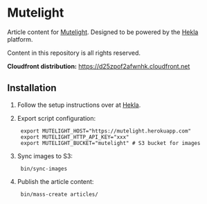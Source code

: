 Mutelight
=========

Article content for [Mutelight](https://mutelight.org). Designed to be powered by the [Hekla](https://github.com/brandur/hekla) platform.

Content in this repository is all rights reserved.

**Cloudfront distribution:** https://d25zpof2afwnhk.cloudfront.net

Installation
------------

1. Follow the setup instructions over at [Hekla](https://github.com/brandur/hekla).
2. Export script configuration:

        export MUTELIGHT_HOST="https://mutelight.herokuapp.com"
        export MUTELIGHT_HTTP_API_KEY="xxx"
        export MUTELIGHT_BUCKET="mutelight" # S3 bucket for images

3. Sync images to S3:

        bin/sync-images

4. Publish the article content:

        bin/mass-create articles/
